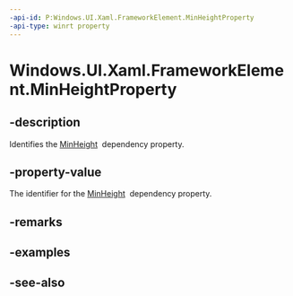 ```yaml
---
-api-id: P:Windows.UI.Xaml.FrameworkElement.MinHeightProperty
-api-type: winrt property
---
```


<!-- Property syntax
public Windows.UI.Xaml.DependencyProperty MinHeightProperty { get; }
-->

# Windows.UI.Xaml.FrameworkElement.MinHeightProperty

## -description
Identifies the [MinHeight](frameworkelement_minheight.md)  dependency property.



## -property-value
The identifier for the [MinHeight](frameworkelement_minheight.md)  dependency property.

## -remarks

## -examples

## -see-also
